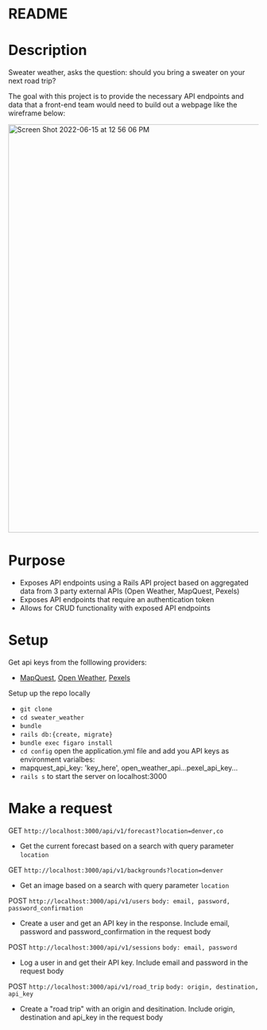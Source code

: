 # README

# Description
Sweater weather, asks the question: should you bring a sweater on your next road trip? 

The goal with this project is to provide the necessary API endpoints and data that a front-end team would need to build out a webpage like the wireframe below: 

<img width="820" alt="Screen Shot 2022-06-15 at 12 56 06 PM" src="https://user-images.githubusercontent.com/26349568/173903767-44956d7a-caf8-48f1-802d-5be6802b2303.png">

# Purpose 
- Exposes API endpoints using a Rails API project based on aggregated data from 3 party external APIs (Open Weather, MapQuest, Pexels)
- Exposes API endpoints that require an authentication token
- Allows for CRUD functionality with exposed API endpoints

# Setup
Get api keys from the folllowing providers: 
- [MapQuest](https://developer.mapquest.com), [Open Weather](https://openweathermap.org/api), [Pexels](https://www.pexels.com/api/)

Setup up the repo locally
- `git clone`
- `cd sweater_weather`
- `bundle`
- `rails db:{create, migrate}`
- `bundle exec figaro install`
- `cd config` open the application.yml file and add you API keys as environment varialbes: 
- mapquest_api_key: 'key_here', open_weather_api...pexel_api_key...
- `rails s` to start the server on localhost:3000

# Make a request
GET `http://localhost:3000/api/v1/forecast?location=denver,co`
- Get the current forecast based on a search with query parameter `location`

GET `http://localhost:3000/api/v1/backgrounds?location=denver`
- Get an image based on a search with query parameter `location`

POST `http://localhost:3000/api/v1/users` `body: email, password, password_confirmation`
- Create a user and get an API key in the response. Include email, password and password_confirmation in the request body

POST `http://localhost:3000/api/v1/sessions` `body: email, password`
- Log a user in and get their API key. Include email and password in the request body

POST `http://localhost:3000/api/v1/road_trip` `body: origin, destination, api_key`
- Create a "road trip" with an origin and desitination. Include origin, destination and api_key in the request body

